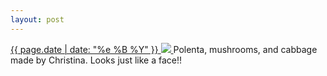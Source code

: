 ```yaml
---
layout: post
---
```


<p>
  <a href="/469">
    <time>{{ page.date | date: "%e %B %Y" }}</time>
    <img src="{{ site.assets_url }}/469.jpg">
  </a>
  Polenta, mushrooms, and cabbage made by Christina. Looks just like a face!!
</p>

